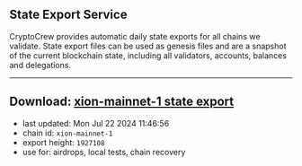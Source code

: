 ## State Export Service
CryptoCrew provides automatic daily state exports for all chains we validate. State export files can be used as genesis files and are a snapshot of the current blockchain state, including all validators, accounts, balances and delegations.

---
**Download: [xion-mainnet-1 state export](https://dl-eu2.ccvalidators.com/SERVICE/xion/xion-mainnet-1_export_1927108.json)**
---

- last updated: Mon Jul 22 2024 11:46:56
- chain id: `xion-mainnet-1`
- export height: `1927108`
- use for: airdrops, local tests, chain recovery
